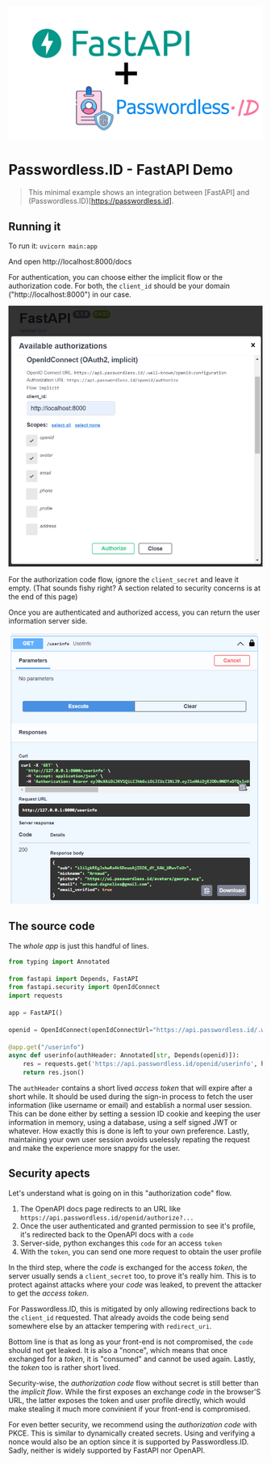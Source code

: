 ![banner](fastapi+passwordless.png)

Passwordless.ID - FastAPI Demo
==============================

> This minimal example shows an integration between [FastAPI] and (Passwordless.ID)[https://passwordless.id].

Running it
----------

To run it: `uvicorn main:app`

And open http://localhost:8000/docs 

For authentication, you can choose either the implicit flow or the authorization code.
For both, the `client_id` should be your domain ("http://localhost:8000") in our case.

![openapi-auth-screenshot](openapi-auth-screenshot.png)


For the authorization code flow, ignore the `client_secret` and leave it empty. (That sounds fishy right? A section related to security concerns is at the end of this page)

Once you are authenticated and authorized access, you can return the user information server side.

![endpoint-result](endpoint-result.png)

The source code
---------------

The *whole app* is just this handful of lines.

```python
from typing import Annotated

from fastapi import Depends, FastAPI
from fastapi.security import OpenIdConnect
import requests

app = FastAPI()

openid = OpenIdConnect(openIdConnectUrl="https://api.passwordless.id/.well-known/openid-configuration")

@app.get("/userinfo")
async def userinfo(authHeader: Annotated[str, Depends(openid)]):
    res = requests.get('https://api.passwordless.id/openid/userinfo', headers = {"Authorization":authHeader})
    return res.json()
```

The `authHeader` contains a short lived *access token* that will expire after a short while.
It should be used during the sign-in process to fetch the user information (like username or email) and establish a normal user session.
This can be done either by setting a session ID cookie and keeping the user information in memory, using a database, using a self signed JWT or whatever.
How exactly this is done is left to your own preference. Lastly, maintaining your own user session avoids uselessly repating the request and make the experience more snappy for the user.
    



Security apects
---------------

Let's understand what is going on in this "authorization code" flow.

1. The OpenAPI docs page redirects to an URL like `https://api.passwordless.id/openid/authorize?...`
2. Once the user authenticated and granted permission to see it's profile, it's redirected back to the OpenAPI docs with a `code`
3. Server-side, python exchanges this `code` for an access `token`
4. With the `token`, you can send one more request to obtain the user profile

In the third step, where the *code* is exchanged for the access *token*, the server usually sends a `client_secret` too, to prove it's really him. This is to protect against attacks where your *code* was leaked, to prevent the attacker to get the *access token*.

For Passwordless.ID, this is mitigated by only allowing redirections back to the `client_id` requested. That already avoids the code being send somewhere else by an attacker tempering with `redirect_uri`.

Bottom line is that as long as your front-end is not compromised, the `code` should not get leaked. It is also a "nonce", which means that once exchanged for a *token*, it is "consumed" and cannot be used again. Lastly, the *token* too is rather short lived.

Security-wise, the *authorization code* flow without secret is still better than the *implicit flow*. While the first exposes an exchange *code* in the browser'S URL, the latter exposes the token and user profile directly, which would make stealing it much more convinient if your front-end is compromised.

For even better security, we recommend using the *authorization code* with PKCE. This is similar to dynamically created secrets. Using and verifying a nonce would also be an option since it is supported by Passwordless.ID. Sadly, neither is widely supported by FastAPI nor OpenAPI.
